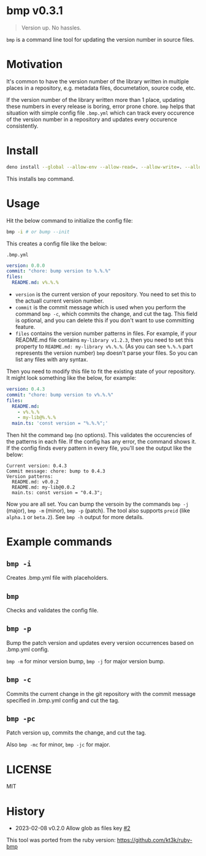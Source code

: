 # bmp v0.3.1

> Version up. No hassles.

`bmp` is a command line tool for updating the version number in source files.

# Motivation

It's common to have the version number of the library written in multiple places
in a repository, e.g. metadata files, documetation, source code, etc.

If the version number of the library written more than 1 place, updating these
numbers in every release is boring, error prone chore. `bmp` helps that
situation with simple config file `.bmp.yml` which can track every occurence of
the version number in a repository and updates every occurence consistently.

# Install

```sh
deno install --global --allow-env --allow-read=. --allow-write=. --allow-run=git -qf jsr:@kt3k/bmp@0.3.1
```

This installs `bmp` command.

# Usage

Hit the below command to initialize the config file:

```sh
bmp -i # or bump --init
```

This creates a config file like the below:

`.bmp.yml`

```yaml
version: 0.0.0
commit: "chore: bump version to %.%.%"
files:
  README.md: v%.%.%
```

- `version` is the current version of your repository. You need to set this to
  the actuall current version number.
- `commit` is the commit message which is used when you perform the command
  `bmp -c`, which commits the change, and cut the tag. This field is optional,
  and you can delete this if you don't want to use committing feature.
- `files` contains the version number patterns in files. For example, if your
  README.md file contains `my-library v1.2.3`, then you need to set this
  property to `README.md: my-library v%.%.%`. (As you can see `%.%.%` part
  represents the version number) `bmp` doesn't parse your files. So you can list
  any files with any syntax.

Then you need to modify this file to fit the existing state of your repository.
It might look something like the below, for example:

```yaml
version: 0.4.3
commit: "chore: bump version to v%.%.%"
files:
  README.md:
    - v%.%.%
    - my-lib@%.%.%
  main.ts: 'const version = "%.%.%";'
```

Then hit the command `bmp` (no options). This validates the occurencies of the
patterns in each file. If the config has any error, the command shows it. If the
config finds every pattern in every file, you'll see the output like the below:

```
Current version: 0.4.3
Commit message: chore: bump to 0.4.3
Version patterns:
  README.md: v0.0.2
  README.md: my-lib@0.0.2
  main.ts: const version = "0.4.3";
```

Now you are all set. You can bump the versoin by the commands `bmp -j` (major),
`bmp -m` (minor), `bmp -p` (patch). The tool also supports `preid` (like
`alpha.1` or `beta.2`). See `bmp -h` output for more details.

# Example commands

## `bmp -i`

Creates .bmp.yml file with placeholders.

## `bmp`

Checks and validates the config file.

## `bmp -p`

Bump the patch version and updates every version occurrences based on .bmp.yml
config.

`bmp -m` for minor version bump, `bmp -j` for major version bump.

## `bmp -c`

Commits the current change in the git repository with the commit message
specified in .bmp.yml config and cut the tag.

## `bmp -pc`

Patch version up, commits the change, and cut the tag.

Also `bmp -mc` for minor, `bmp -jc` for major.

# LICENSE

MIT

# History

- 2023-02-08 v0.2.0 Allow glob as files key
  [#2](https://github.com/kt3k/bmp/pull/2)

This tool was ported from the ruby version: https://github.com/kt3k/ruby-bmp
